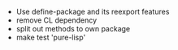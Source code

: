 
- Use define-package and its reexport features
- remove CL dependency
- split out methods to own package
- make test 'pure-lisp'
